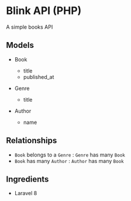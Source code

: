 # Blink API (PHP)
A simple books API

## Models
- Book
  - title
  - published_at
    
- Genre
  - title
    
- Author
    - name

## Relationships
- `Book` belongs to a `Genre` : `Genre` has many `Book`
- `Book` has many `Author` : `Author` has many `Book`

## Ingredients
- Laravel 8

